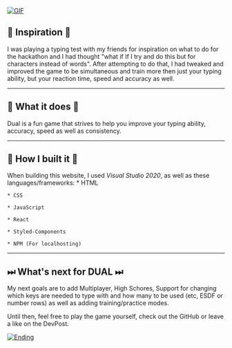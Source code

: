 [![GIF](https://media.discordapp.net/attachments/777942258569576468/975269689544552478/joe.gif "GIF")](https://media.discordapp.net/attachments/777942258569576468/975269689544552478/joe.gif "GIF")

##  💭 Inspiration 💭
I was playing a typing test with my friends for inspiration on what to do for the hackathon and I had thought "what if If I try and do this but for characters instead of words". After attempting to do that, I had tweaked and improved the game to be simultaneous and train more then just your typing ability, but your reaction time, speed and accuracy as well.
	

------------
## 🤔 What it does 🤔
Dual is a fun game that strives to help you improve your typing ability, accuracy, speed as well as consistency.

------------
## 🔨 How I built it 🔨
When building this website, I used *Visual Studio 2020*, as well as these languages/frameworks:
	* HTML
	
	* CSS
	
	* JavaScript
	
	* React
	
	* Styled-Components
	
	* NPM (For localhosting)

------------

## ⏭ What's next for DUAL ⏭
My next goals are to add Multiplayer, High Schores, Support for changing which keys are needed to type with and how many to be used (etc, ESDF or number rows) as well as adding training/practice modes.

Until then, feel free to play the game yourself, check out the GitHub or leave a like on the DevPost.

[![Ending](https://res.cloudinary.com/devpost/image/fetch/s--gGL4dn4N--/c_limit,f_auto,fl_lossy,q_auto:eco,w_900/https://i2.wp.com/wowlookawebsite.com/wp-content/uploads/2018/07/that_s_all_folks__by_surrimugge-d6rfav1.png%3Ffit%3D1024%2C576%26ssl%3D1 "ye")](https://res.cloudinary.com/devpost/image/fetch/s--gGL4dn4N--/c_limit,f_auto,fl_lossy,q_auto:eco,w_900/https://i2.wp.com/wowlookawebsite.com/wp-content/uploads/2018/07/that_s_all_folks__by_surrimugge-d6rfav1.png%3Ffit%3D1024%2C576%26ssl%3D1 "ye")
